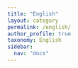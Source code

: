 ```yaml
---
title: "English"
layout: category
permalink: /english/
author_profile: true
taxonomy: English
sidebar:
  nav: "docs"
---
```

